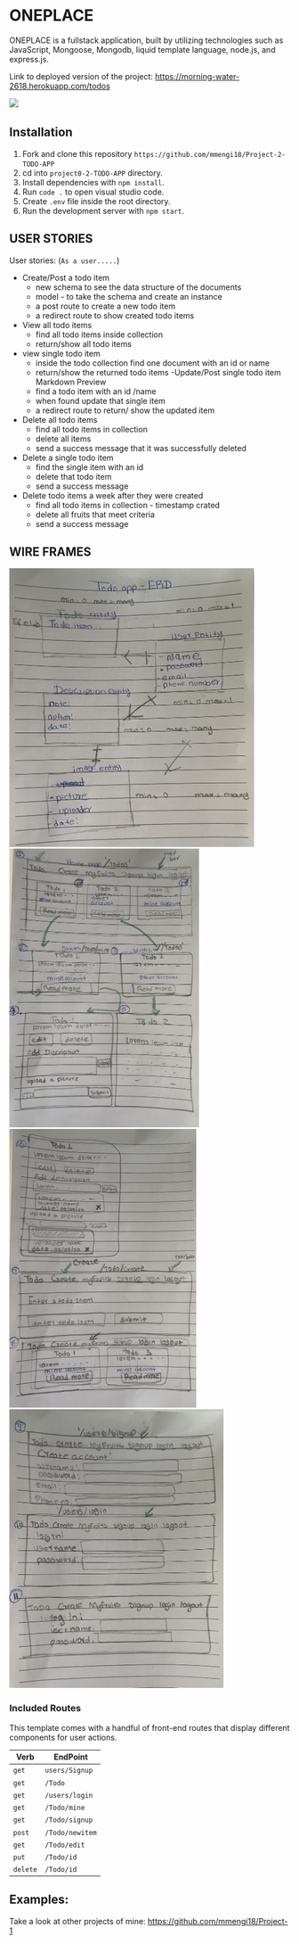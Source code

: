 # ONEPLACE

ONEPLACE is a fullstack application, built by utilizing technologies such as JavaScript, Mongoose, Mongodb, liquid template language, node.js, and express.js.

Link to deployed version of the project: https://morning-water-2618.herokuapp.com/todos

<img src="images/todoapp.png">

## Installation
1. Fork and clone this repository `https://github.com/mmengi18/Project-2-TODO-APP`
1. cd into `project0-2-TODO-APP` directory.
1. Install dependencies with `npm install`.
1. Run `code .` to open visual studio code.
1. Create `.env` file inside the root directory.
1. Run the development server with `npm start`.


## USER STORIES

User stories: (`As a user.....`)
- Create/Post a todo item
    - new schema to see the data structure of the documents
    - model - to take the schema and create an instance
    - a post route to create a new todo item
    - a redirect route to show created todo items
- View all todo items
    - find all todo items inside collection
    - return/show all todo items
- view single todo item
    - inside the todo collection find one document with an id or name 
    - return/show the returned todo items
-Update/Post single todo item Markdown Preview 
    - find a todo item with an id /name
    - when found update that single item
    -  a redirect route to return/ show the updated item 
- Delete all todo items
    - find all todo items in collection 
    - delete all items 
    - send a success message that it was successfully deleted 
- Delete a single todo item
    - find the single item with an id
    - delete that todo item 
    - send a success message
- Delete todo items a week after they were created
    - find all todo items in collection - timestamp crated
    - delete all fruits that meet criteria
    - send a success message

## WIRE FRAMES
<img src="images/ERD.jpg" height="500px">
<img src="images/wireframe-1.jpg" height="500px">
<img src="images/wireframe-2.jpg" height="500px">
<img src="images/wireframe-3.jpg" height="500px"> 

### Included Routes

This template comes with a handful of front-end routes that display
different components for user actions.

| Verb         | EndPoint | 
|------------------|-------------------|
| `get`       | `users/Signup`    |
| `get`       | `/Todo`    |
|`get`  | `/users/login`  |
| `get`   | `/Todo/mine`   | 
| `get`   | `/Todo/signup`   | 
| `post`   | `/Todo/newitem`   | 
| `get`   | `/Todo/edit`   | 
| `put`   | `/Todo/id`   | 
| `delete`   | `/Todo/id`   | 

## Examples:
Take a look at other projects of mine:  https://github.com/mmengi18/Project-1


